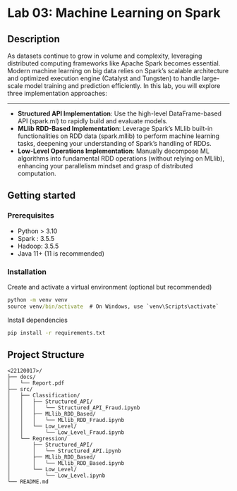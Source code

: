 # Lab 03: Machine Learning on Spark

## Description
As datasets continue to grow in volume and complexity, leveraging distributed computing frameworks like Apache Spark becomes essential. Modern machine learning on big data relies on Spark’s scalable architecture and optimized execution engine (Catalyst and Tungsten) to handle large-scale model training and prediction efficiently. In this lab, you will explore three implementation approaches:

---
- **Structured API Implementation**: Use the high-level DataFrame-based API (spark.ml) to rapidly build and evaluate models.
- **MLlib RDD-Based Implementation**: Leverage Spark’s MLlib built-in functionalities on RDD data (spark.mllib) to perform machine learning tasks, deepening your understanding of Spark’s handling of RDDs.
- **Low-Level Operations Implementation**: Manually decompose ML algorithms into fundamental RDD operations (without relying on MLlib), enhancing your parallelism mindset and grasp of distributed computation.

## Getting started

### Prerequisites

- Python > 3.10
- Spark : 3.5.5
- Hadoop: 3.5.5
- Java 11+ (11 is recommended)

### Installation

Create and activate a virtual environment (optional but recommended)

```cmd
python -m venv venv
source venv/bin/activate  # On Windows, use `venv\Scripts\activate`
```

Install dependencies

```cmd
pip install -r requirements.txt
```

## Project Structure
```plain
<22120017>/
├── docs/
│   └── Report.pdf
├── src/
│   ├── Classification/
│   │   ├── Structured_API/
│   │   │   └── Structured_API_Fraud.ipynb
│   │   ├── MLlib_RDD_Based/
│   │   │   └── MLlib_RDD_Fraud.ipynb
│   │   └── Low_Level/
│   │       └── Low_Level_Fraud.ipynb
│   └── Regression/
│       ├── Structured_API/
│       │   └── Structured_API.ipynb
│       ├── MLlib_RDD_Based/
│       │   └── MLlib_RDD_Based.ipynb
│       └── Low_Level/
│           └── Low_Level.ipynb
└── README.md
```

